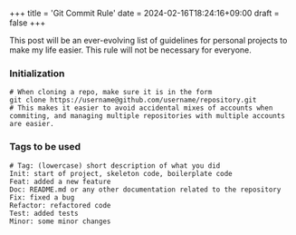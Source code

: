 +++
title = 'Git Commit Rule'
date = 2024-02-16T18:24:16+09:00
draft = false
+++

This post will be an ever-evolving list of guidelines for personal projects to make my life easier. This rule will not be necessary for everyone.

### Initialization

``` shell
# When cloning a repo, make sure it is in the form
git clone https://username@github.com/username/repository.git
# This makes it easier to avoid accidental mixes of accounts when commiting, and managing multiple repositories with multiple accounts are easier.
```

### Tags to be used
``` shell
# Tag: (lowercase) short description of what you did
Init: start of project, skeleton code, boilerplate code
Feat: added a new feature
Doc: README.md or any other documentation related to the repository
Fix: fixed a bug
Refactor: refactored code
Test: added tests
Minor: some minor changes
```
